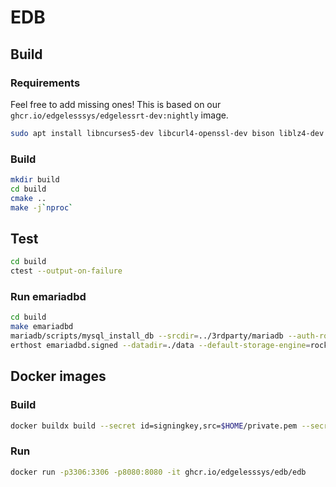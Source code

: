 # EDB

## Build
### Requirements
Feel free to add missing ones! This is based on our `ghcr.io/edgelesssys/edgelessrt-dev:nightly` image.
```sh
sudo apt install libncurses5-dev libcurl4-openssl-dev bison liblz4-dev bbe
```

### Build
```sh
mkdir build
cd build
cmake ..
make -j`nproc`
```

## Test
```sh
cd build
ctest --output-on-failure
```

### Run emariadbd
```sh
cd build
make emariadbd
mariadb/scripts/mysql_install_db --srcdir=../3rdparty/mariadb --auth-root-authentication-method=normal
erthost emariadbd.signed --datadir=./data --default-storage-engine=rocksdb
```

## Docker images

### Build

```sh
docker buildx build --secret id=signingkey,src=$HOME/private.pem --secret id=repoaccess,src=$HOME/.netrc --tag ghcr.io/edgelesssys/edb/edb -f dockerfiles/Dockerfile.edb .
```

### Run

```sh
docker run -p3306:3306 -p8080:8080 -it ghcr.io/edgelesssys/edb/edb
```
